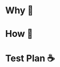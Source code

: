 # Why 🍭

<!--
Please describe the motivation for this PR, and link to relevant GitHub issues, forums posts, or feature requests.
-->

# How 🥗

<!--
How did you build this feature or fix this bug and why?
-->

# Test Plan ☕️

<!--
Please describe how you tested this change and how a reviewer could reproduce your test, especially if this PR does not include automated tests! If possible, please also provide terminal output and/or screenshots demonstrating your test/reproduction.
-->
